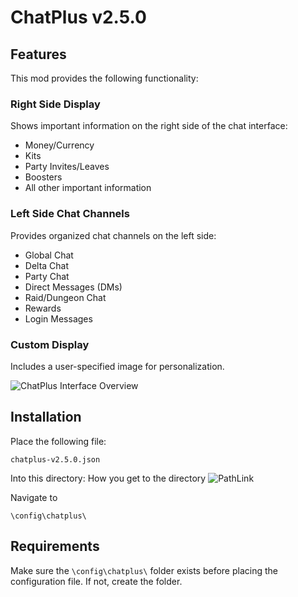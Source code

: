 # ChatPlus v2.5.0

## Features

This mod provides the following functionality:

### Right Side Display
Shows important information on the right side of the chat interface:
- Money/Currency
- Kits
- Party Invites/Leaves
- Boosters
- All other important information

### Left Side Chat Channels
Provides organized chat channels on the left side:
- Global Chat
- Delta Chat
- Party Chat
- Direct Messages (DMs)
- Raid/Dungeon Chat
- Rewards
- Login Messages

### Custom Display
Includes a user-specified image for personalization.

![ChatPlus Interface Overview](https://www.dropbox.com/scl/fi/v9x2sblr69em8ggtk0uh8/javaw_HT1AapwwXh.png?rlkey=8k2b8k18xgktri0uccf2vo4xy&raw=1)




## Installation

Place the following file:
```
chatplus-v2.5.0.json
```

Into this directory:
How you get to the directory
![PathLink](https://www.dropbox.com/scl/fi/tn5ieef6kjjna1xkwivon/SnippingTool_A9bozHI8hV.png?rlkey=frg8ww774jq8qqsmlzy4kmxzt&raw=1)

Navigate to
```
\config\chatplus\
```

## Requirements
Make sure the `\config\chatplus\` folder exists before placing the configuration file. If not, create the folder.

